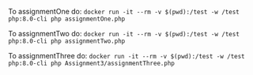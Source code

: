 To assignmentOne do:
` docker run -it --rm -v $(pwd):/test -w /test php:8.0-cli php assignmentOne.php   `

To assignmentTwo do:
`docker run -it --rm -v $(pwd):/test -w /test php:8.0-cli php assignmentTwo.php`

To assignmentThree do:
`docker run -it --rm -v $(pwd):/test -w /test php:8.0-cli php Assignment3/assignmentThree.php `